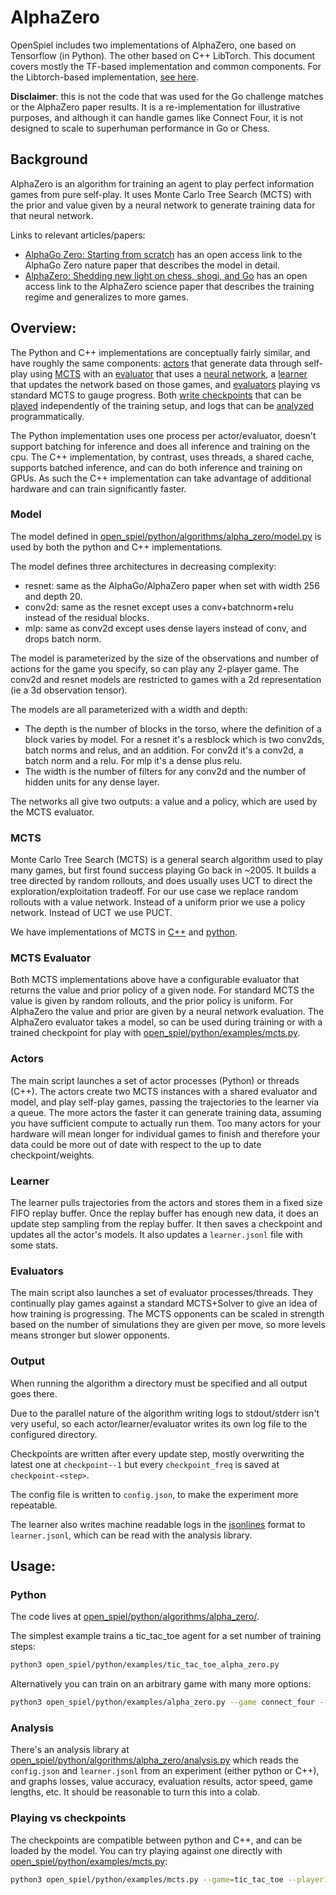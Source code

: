 # AlphaZero

OpenSpiel includes two implementations of AlphaZero, one based on Tensorflow (in
Python). The other based on C++ LibTorch. This document covers mostly the
TF-based implementation and common components. For the Libtorch-based
implementation,
[see here](https://github.com/deepmind/open_spiel/tree/master/open_spiel/algorithms/alpha_zero_torch).

**Disclaimer**: this is not the code that was used for the Go challenge matches
or the AlphaZero paper results. It is a re-implementation for illustrative
purposes, and although it can handle games like Connect Four, it is not designed
to scale to superhuman performance in Go or Chess.

## Background

AlphaZero is an algorithm for training an agent to play perfect information
games from pure self-play. It uses Monte Carlo Tree Search (MCTS) with the prior
and value given by a neural network to generate training data for that neural
network.

Links to relevant articles/papers:

-   [AlphaGo Zero: Starting from scratch](https://deepmind.com/blog/article/alphago-zero-starting-scratch)
    has an open access link to the AlphaGo Zero nature paper that describes the
    model in detail.
-   [AlphaZero: Shedding new light on chess, shogi, and Go](https://deepmind.com/blog/article/alphazero-shedding-new-light-grand-games-chess-shogi-and-go)
    has an open access link to the AlphaZero science paper that describes the
    training regime and generalizes to more games.

## Overview:

The Python and C++ implementations are conceptually fairly similar, and have
roughly the same components: [actors](#actors) that generate data through
self-play using [MCTS](#mcts) with an [evaluator](#mcts-evaluator) that uses a
[neural network](#model), a [learner](#learner) that updates the network based
on those games, and [evaluators](#evaluators) playing vs standard MCTS to gauge
progress. Both [write checkpoints](#output) that can be [played](#playing-vs-checkpoints)
independently of the training setup, and logs that can be [analyzed](#analysis)
programmatically.

The Python implementation uses one process per actor/evaluator, doesn't support
batching for inference and does all inference and training on the cpu. The C++
implementation, by contrast, uses threads, a shared cache, supports batched
inference, and can do both inference and training on GPUs. As such the C++
implementation can take advantage of additional hardware and can train
significantly faster.

### Model

The model defined in
[open_spiel/python/algorithms/alpha_zero/model.py](https://github.com/deepmind/open_spiel/blob/master/open_spiel/python/algorithms/alpha_zero/model.py) is used by
both the python and C++ implementations. 

The model defines three architectures in decreasing complexity:

-   resnet: same as the AlphaGo/AlphaZero paper when set with width 256 and
    depth 20.
-   conv2d: same as the resnet except uses a conv+batchnorm+relu instead of the
    residual blocks.
-   mlp: same as conv2d except uses dense layers instead of conv, and drops
    batch norm.

The model is parameterized by the size of the observations and number of actions
for the game you specify, so can play any 2-player game. The conv2d and resnet
models are restricted to games with a 2d representation (ie a 3d observation
tensor).

The models are all parameterized with a width and depth:

-   The depth is the number of blocks in the torso, where the definition of a
    block varies by model. For a resnet it's a resblock which is two conv2ds,
    batch norms and relus, and an addition. For conv2d it's a conv2d, a batch
    norm and a relu. For mlp it's a dense plus relu.
-   The width is the number of filters for any conv2d and the number of hidden
    units for any dense layer.

The networks all give two outputs: a value and a policy, which are used by the
MCTS evaluator.

### MCTS

Monte Carlo Tree Search (MCTS) is a general search algorithm used to play many
games, but first found success playing Go back in ~2005. It builds a tree
directed by random rollouts, and does usually uses UCT to direct the
exploration/exploitation tradeoff. For our use case we replace random rollouts
with a value network. Instead of a uniform prior we use a policy network.
Instead of UCT we use PUCT.

We have implementations of MCTS in
[C++](https://github.com/deepmind/open_spiel/blob/master/open_spiel/algorithms/mcts.h) and
[python](https://github.com/deepmind/open_spiel/blob/master/open_spiel/python/algorithms/mcts.py).

### MCTS Evaluator

Both MCTS implementations above have a configurable evaluator that returns the
value and prior policy of a given node. For standard MCTS the value is given by
random rollouts, and the prior policy is uniform. For AlphaZero the value and
prior are given by a neural network evaluation. The AlphaZero evaluator takes a
model, so can be used during training or with a trained checkpoint for play with
[open_spiel/python/examples/mcts.py](https://github.com/deepmind/open_spiel/blob/master/open_spiel/python/examples/mcts.py).

### Actors

The main script launches a set of actor processes (Python) or threads (C++). The
actors create two MCTS instances with a shared evaluator and model, and play
self-play games, passing the trajectories to the learner via a queue. The more
actors the faster it can generate training data, assuming you have sufficient
compute to actually run them. Too many actors for your hardware will mean longer
for individual games to finish and therefore your data could be more out of date
with respect to the up to date checkpoint/weights.

### Learner

The learner pulls trajectories from the actors and stores them in a fixed size
FIFO replay buffer. Once the replay buffer has enough new data, it does an
update step sampling from the replay buffer. It then saves a checkpoint and
updates all the actor's models. It also updates a `learner.jsonl` file with some
stats.

### Evaluators

The main script also launches a set of evaluator processes/threads. They
continually play games against a standard MCTS+Solver to give an idea of how
training is progressing. The MCTS opponents can be scaled in strength based on
the number of simulations they are given per move, so more levels means stronger
but slower opponents.

### Output

When running the algorithm a directory must be specified and all output goes
there.

Due to the parallel nature of the algorithm writing logs to stdout/stderr isn't
very useful, so each actor/learner/evaluator writes its own log file to the
configured directory.

Checkpoints are written after every update step, mostly overwriting the latest
one at `checkpoint--1` but every `checkpoint_freq` is saved at
`checkpoint-<step>`.

The config file is written to `config.json`, to make the experiment more
repeatable.

The learner also writes machine readable logs in the
[jsonlines](http://jsonlines.org/) format to `learner.jsonl`, which can be read
with the analysis library.

## Usage:

### Python

The code lives at [open_spiel/python/algorithms/alpha_zero/](https://github.com/deepmind/open_spiel/blob/master/open_spiel/python/algorithms/alpha_zero/).

The simplest example trains a tic_tac_toe agent for a set number of training
steps:

```bash
python3 open_spiel/python/examples/tic_tac_toe_alpha_zero.py
```

Alternatively you can train on an arbitrary game with many more options:

```bash
python3 open_spiel/python/examples/alpha_zero.py --game connect_four --nn_model mlp --actors 10
```

### Analysis

There's an analysis library at
[open_spiel/python/algorithms/alpha_zero/analysis.py](https://github.com/deepmind/open_spiel/blob/master/open_spiel/python/algorithms/alpha_zero/analysis.py) which
reads the `config.json` and `learner.jsonl` from an experiment (either python or
C++), and graphs losses, value accuracy, evaluation results, actor speed, game
lengths, etc. It should be reasonable to turn this into a colab.

### Playing vs checkpoints

The checkpoints are compatible between python and C++, and can be loaded by the
model. You can try playing against one directly with
[open_spiel/python/examples/mcts.py](https://github.com/deepmind/open_spiel/blob/master/open_spiel/python/examples/mcts.py):

```bash
python3 open_spiel/python/examples/mcts.py --game=tic_tac_toe --player1=human --player2=az --az_path <path to your checkpoint directory>
```

